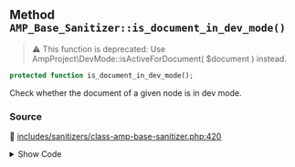 ## Method `AMP_Base_Sanitizer::is_document_in_dev_mode()`

> :warning: This function is deprecated: Use AmpProject\DevMode::isActiveForDocument( $document ) instead.

```php
protected function is_document_in_dev_mode();
```

Check whether the document of a given node is in dev mode.

### Source

:link: [includes/sanitizers/class-amp-base-sanitizer.php:420](../../includes/sanitizers/class-amp-base-sanitizer.php#L420-L423)

<details>
<summary>Show Code</summary>

```php
protected function is_document_in_dev_mode() {
	_deprecated_function( 'AMP_Base_Sanitizer::is_document_in_dev_mode', '1.5', 'AmpProject\DevMode::isActiveForDocument' );
	return DevMode::isActiveForDocument( $this->dom );
}
```

</details>
